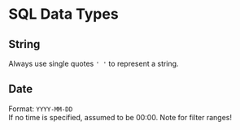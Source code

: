 # SQL Data Types

## String
Always use single quotes `' '` to represent a string.

## Date
Format: `YYYY-MM-DD` <br>
If no time is specified, assumed to be 00:00. Note for filter ranges!

